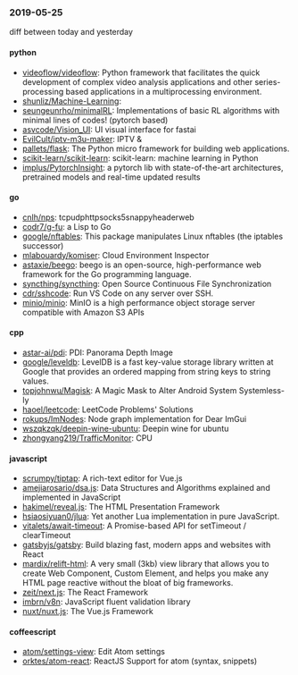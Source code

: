 ### 2019-05-25
diff between today and yesterday

#### python
* [videoflow/videoflow](https://github.com/videoflow/videoflow): Python framework that facilitates the quick development of complex video analysis applications and other series-processing based applications in a multiprocessing environment.
* [shunliz/Machine-Learning](https://github.com/shunliz/Machine-Learning): 
* [seungeunrho/minimalRL](https://github.com/seungeunrho/minimalRL): Implementations of basic RL algorithms with minimal lines of codes! (pytorch based)
* [asvcode/Vision_UI](https://github.com/asvcode/Vision_UI): UI visual interface for fastai
* [EvilCult/iptv-m3u-maker](https://github.com/EvilCult/iptv-m3u-maker): IPTV  &
* [pallets/flask](https://github.com/pallets/flask): The Python micro framework for building web applications.
* [scikit-learn/scikit-learn](https://github.com/scikit-learn/scikit-learn): scikit-learn: machine learning in Python
* [implus/PytorchInsight](https://github.com/implus/PytorchInsight): a pytorch lib with state-of-the-art architectures, pretrained models and real-time updated results

#### go
* [cnlh/nps](https://github.com/cnlh/nps): tcpudphttpsocks5snappyheaderweb
* [codr7/g-fu](https://github.com/codr7/g-fu): a Lisp to Go
* [google/nftables](https://github.com/google/nftables): This package manipulates Linux nftables (the iptables successor)
* [mlabouardy/komiser](https://github.com/mlabouardy/komiser):  Cloud Environment Inspector  
* [astaxie/beego](https://github.com/astaxie/beego): beego is an open-source, high-performance web framework for the Go programming language.
* [syncthing/syncthing](https://github.com/syncthing/syncthing): Open Source Continuous File Synchronization
* [cdr/sshcode](https://github.com/cdr/sshcode): Run VS Code on any server over SSH.
* [minio/minio](https://github.com/minio/minio): MinIO is a high performance object storage server compatible with Amazon S3 APIs

#### cpp
* [astar-ai/pdi](https://github.com/astar-ai/pdi): PDI: Panorama Depth Image
* [google/leveldb](https://github.com/google/leveldb): LevelDB is a fast key-value storage library written at Google that provides an ordered mapping from string keys to string values.
* [topjohnwu/Magisk](https://github.com/topjohnwu/Magisk): A Magic Mask to Alter Android System Systemless-ly
* [haoel/leetcode](https://github.com/haoel/leetcode): LeetCode Problems' Solutions
* [rokups/ImNodes](https://github.com/rokups/ImNodes): Node graph implementation for Dear ImGui
* [wszqkzqk/deepin-wine-ubuntu](https://github.com/wszqkzqk/deepin-wine-ubuntu): Deepin wine for ubuntu
* [zhongyang219/TrafficMonitor](https://github.com/zhongyang219/TrafficMonitor): CPU

#### javascript
* [scrumpy/tiptap](https://github.com/scrumpy/tiptap): A rich-text editor for Vue.js
* [amejiarosario/dsa.js](https://github.com/amejiarosario/dsa.js): Data Structures and Algorithms explained and implemented in JavaScript
* [hakimel/reveal.js](https://github.com/hakimel/reveal.js): The HTML Presentation Framework
* [hsiaosiyuan0/jlua](https://github.com/hsiaosiyuan0/jlua): Yet another Lua implementation in pure JavaScript.
* [vitalets/await-timeout](https://github.com/vitalets/await-timeout): A Promise-based API for setTimeout / clearTimeout
* [gatsbyjs/gatsby](https://github.com/gatsbyjs/gatsby): Build blazing fast, modern apps and websites with React
* [mardix/relift-html](https://github.com/mardix/relift-html): A very small (3kb) view library that allows you to create Web Component, Custom Element, and helps you make any HTML page reactive without the bloat of big frameworks.
* [zeit/next.js](https://github.com/zeit/next.js): The React Framework
* [imbrn/v8n](https://github.com/imbrn/v8n):  JavaScript fluent validation library
* [nuxt/nuxt.js](https://github.com/nuxt/nuxt.js): The Vue.js Framework

#### coffeescript
* [atom/settings-view](https://github.com/atom/settings-view):  Edit Atom settings
* [orktes/atom-react](https://github.com/orktes/atom-react): ReactJS Support for atom (syntax, snippets)
